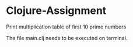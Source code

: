 # Clojure-Assignment
Print  multiplication table of first 10 prime numbers

The file main.clj needs to be executed on terminal.


